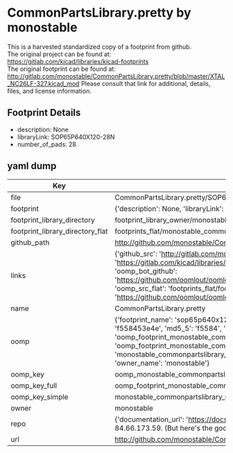 # CommonPartsLibrary.pretty by monostable  
This is a harvested standardized copy of a footprint from github.  
The original project can be found at:  
https://gitlab.com/kicad/libraries/kicad-footprints  
The original footprint can be found at:
http://gitlab.com/monostable/CommonPartsLibrary.pretty/blob/master/XTAL_NC26LF-327.kicad_mod
Please consult that link for additional, details, files, and license information.  
## Footprint Details
* description: None  
* libraryLink: SOP65P640X120-28N  
* number_of_pads: 28  
## yaml dump  
| Key | Value |  
| --- | --- |  
| file | CommonPartsLibrary.pretty/SOP65P640X120-28N.kicad_mod |  
| footprint | {'description': None, 'libraryLink': 'SOP65P640X120-28N', 'number_of_pads': 28} |  
| footprint_library_directory | footprint_library_owner/monostable_CommonPartsLibrary.pretty |  
| footprint_library_directory_flat | footprints_flat/monostable_commonpartslibrary_sop65p640x120_28n/working |  
| github_path | http://github.com/monostable/CommonPartsLibrary.pretty/blob/master/SOP65P640X120-28N.kicad_mod |  
| links | {'github_src': 'http://gitlab.com/monostable/CommonPartsLibrary.pretty/blob/master/XTAL_NC26LF-327.kicad_mod', 'github_src_repo': 'https://gitlab.com/kicad/libraries/kicad-footprints', 'oomp_bot': 'footprints/monostable_commonpartslibrary_sop65p640x120_28n/working', 'oomp_bot_github': 'https://github.com/oomlout/oomlout_oomp_footprint_bot/tree/main/footprints/monostable_commonpartslibrary_sop65p640x120_28n/working', 'oomp_src_flat': 'footprints_flat/footprints_flat/monostable_commonpartslibrary_sop65p640x120_28n/working', 'oomp_src_flat_github': 'https://github.com/oomlout/oomlout_oomp_footprint_src/tree/main/footprints_flat/monostable_commonpartslibrary_sop65p640x120_28n/working'} |  
| name | CommonPartsLibrary.pretty |  
| oomp | {'footprint_name': 'sop65p640x120_28n', 'library_name': 'commonpartslibrary', 'md5': 'f558453e4ec262b77741e423e3b33325', 'md5_10': 'f558453e4e', 'md5_5': 'f5584', 'md5_6': 'f55845', 'oomp_key': 'oomp_monostable_commonpartslibrary_sop65p640x120_28n', 'oomp_key_extra': 'oomp_footprint_monostable_commonpartslibrary_sop65p640x120_28n', 'oomp_key_full': 'oomp_footprint_monostable_commonpartslibrary_sop65p640x120_28n_f55845', 'oomp_key_simple': 'monostable_commonpartslibrary_sop65p640x120_28n', 'original_filename': 'CommonPartsLibrary.pretty/SOP65P640X120-28N.kicad_mod', 'owner_name': 'monostable'} |  
| oomp_key | oomp_monostable_commonpartslibrary_sop65p640x120_28n |  
| oomp_key_full | oomp_footprint_monostable_commonpartslibrary_sop65p640x120_28n |  
| oomp_key_simple | monostable_commonpartslibrary_sop65p640x120_28n |  
| owner | monostable |  
| repo | {'documentation_url': 'https://docs.github.com/rest/overview/resources-in-the-rest-api#rate-limiting', 'message': "API rate limit exceeded for 84.66.173.59. (But here's the good news: Authenticated requests get a higher rate limit. Check out the documentation for more details.)"} |  
| url | http://github.com/monostable/CommonPartsLibrary.pretty |  

